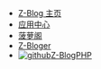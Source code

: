 - [Z-Blog 主页](https://www.zblogcn.com/ "Z-Blog & ZBlogPHP官方网站——开源免费、小巧强大的博客程序与CMS建站系统")
- [应用中心](https://app.zblogcn.com/ "Z-Blog 应用中心 - Z-Blog & Z-BlogPHP 应用大本营，提供免费与收费的 Z-Blog & Z-BlogPHP 主题、模板和插件的下载")
- [菠萝阁](https://blog.zblogcn.com/)
- [Z-Bloger](https://bbs.zblogcn.com/)
- [![github](../svg/github.svg)Z-BlogPHP](https://github.com/zblogcn/zblogphp "zblogcn/zblogphp: Z-BlogPHP博客程序")
